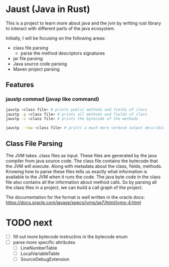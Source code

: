 # Jaust (Java in Rust)


This is a project to learn more about java and the jvm by wrtting rust library to interact
with different parts of the java ecosystem.

Initially, I will be focusing on the following areas:
- class file parsing
    - parse the method descriptors signatures
- jar file parsing
- Java source code parsing
- Maven project parsing

## Features

### jaustp commad (javap like command)

```bash
jaustp <class file> # prints public methods and fields of class
jaustp -p <class file> # prints all methods and fields of class
jaustp -c <class file> # prints the bytecode of the methods

jaustp --raw <class file> # prints a much more verbose output describing the class file (mustly for my own debugging)
```

## Class File Parsing

The JVM takes .class files as input. These files are generated by the java compiler from java source code. The class file contains the bytecode that the JVM will execute. Along
with metadata about the class, fields, methods. Knowing how to parse these files tells us
exactly what information is available to the JVM when it runs the code. The java
byte code in the class file also contains all the information about method calls. So by parsing all the class files in a project, we can build a call graph of the project.

The documentation for the format is well written in the oracle docs:
https://docs.oracle.com/javase/specs/jvms/se7/html/jvms-4.html

# TODO next
- [ ] fill out more bytecode instructins in the bytecode enum
- [ ] parse more specific attributes
    - [ ] LineNumberTable
    - [ ] LocalVariableTable
    - [ ] SourceDebugExtension
